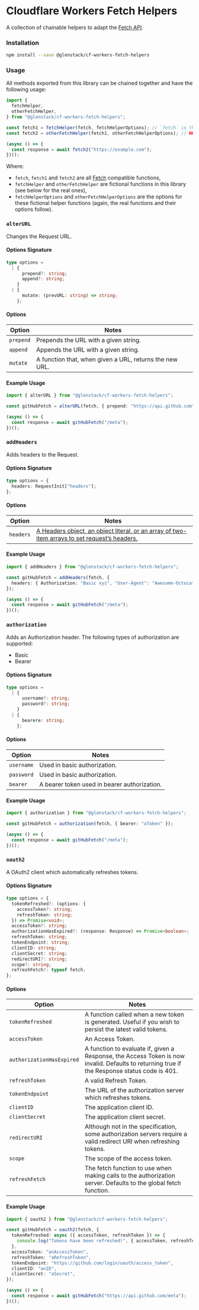 # Cloudflare Workers Fetch Helpers

A collection of chainable helpers to adapt the [Fetch API](https://developer.mozilla.org/en-US/docs/Web/API/WindowOrWorkerGlobalScope/fetch).

### Installation

```sh
npm install --save @glenstack/cf-workers-fetch-helpers
```

### Usage

All methods exported from this library can be chained together and have the following usage:

```typescript
import {
  fetchHelper,
  otherFetchHelper,
} from "@glenstack/cf-workers-fetch-helpers";

const fetch1 = fetchHelper(fetch, fetchHelperOptions); // `fetch` is the built-in fetch global
const fetch2 = otherFetchHelper(fetch1, otherFetchHelperOptions); // NOTE: `fetch1` is being chained here, such that `fetch2(request)` calls `fetch1(request)`, which calls `fetch(request)`

(async () => {
  const response = await fetch2("https://example.com");
})();
```

Where:

- `fetch`, `fetch1` and `fetch2` are all [Fetch](https://developer.mozilla.org/en-US/docs/Web/API/WindowOrWorkerGlobalScope/fetch) compatible functions,
- `fetchHelper` and `otherFetchHelper` are fictional functions in this library (see below for the real ones),
- `fetchHelperOptions` and `otherFetchHelperOptions` are the options for these fictional helper functions (again, the real functions and their options follow).

### `alterURL`

Changes the Request URL.

#### Options Signature

```typescript
type options =
  | {
      prepend?: string;
      append?: string;
    }
  | {
      mutate: (prevURL: string) => string;
    };
```

#### Options

| Option    | Notes                                                   |
| --------- | ------------------------------------------------------- |
| `prepend` | Prepends the URL with a given string.                   |
| `append`  | Appends the URL with a given string.                    |
| `mutate`  | A function that, when given a URL, returns the new URL. |

#### Example Usage

```typescript
import { alterURL } from "@glenstack/cf-workers-fetch-helpers";

const gitHubFetch = alterURL(fetch, { prepend: "https://api.github.com" });

(async () => {
  const response = await gitHubFetch("/meta");
})();
```

### `addHeaders`

Adds headers to the Request.

#### Options Signature

```typescript
type options = {
  headers: RequestInit["headers"];
};
```

#### Options

| Option    | Notes                                                                                                                                                  |
| --------- | ------------------------------------------------------------------------------------------------------------------------------------------------------ |
| `headers` | [A Headers object, an object literal, or an array of two-item arrays to set request’s headers.](https://fetch.spec.whatwg.org/#typedefdef-headersinit) |

#### Example Usage

```typescript
import { addHeaders } from "@glenstack/cf-workers-fetch-helpers";

const gitHubFetch = addHeaders(fetch, {
  headers: { Authorization: "Basic xyz", "User-Agent": "Awesome-Octocat-App" },
});

(async () => {
  const response = await gitHubFetch("/meta");
})();
```

### `authorization`

Adds an Authorization header. The following types of authorization are supported:

- Basic
- Bearer

#### Options Signature

```typescript
type options =
  | {
      username?: string;
      password?: string;
    }
  | {
      bearere: string;
    };
```

#### Options

| Option     | Notes                                        |
| ---------- | -------------------------------------------- |
| `username` | Used in basic authorization.                 |
| `password` | Used in basic authorization.                 |
| `bearer`   | A bearer token used in bearer authorization. |

#### Example Usage

```typescript
import { authorization } from "@glenstack/cf-workers-fetch-helpers";

const gitHubFetch = authorization(fetch, { bearer: "aToken" });

(async () => {
  const response = await gitHubFetch("/meta");
})();
```

### `oauth2`

A OAuth2 client which automatically refreshes tokens.

#### Options Signature

```typescript
type options = {
  tokenRefreshed?: (options: {
    accessToken?: string;
    refreshToken: string;
  }) => Promise<void>;
  accessToken?: string;
  authorizationHasExpired?: (response: Response) => Promise<boolean>;
  refreshToken: string;
  tokenEndpoint: string;
  clientID: string;
  clientSecret: string;
  redirectURI?: string;
  scope?: string;
  refreshFetch?: typeof fetch;
};
```

#### Options

| Option                    | Notes                                                                                                                                        |
| ------------------------- | -------------------------------------------------------------------------------------------------------------------------------------------- |
| `tokenRefreshed`          | A function called when a new token is generated. Useful if you wish to persist the latest valid tokens.                                      |
| `accessToken`             | An Access Token.                                                                                                                             |
| `authorizationHasExpired` | A function to evaluate if, given a Response, the Access Token is now invalid. Defaults to returning true if the Response status code is 401. |
| `refreshToken`            | A valid Refresh Token.                                                                                                                       |
| `tokenEndpoint`           | The URL of the authorization server which refreshes tokens.                                                                                  |
| `clientID`                | The application client ID.                                                                                                                   |
| `clientSecret`            | The application client secret.                                                                                                               |
| `redirectURI`             | Although not in the specification, some authorization servers require a valid redirect URI when refreshing tokens.                           |
| `scope`                   | The scope of the access token.                                                                                                               |
| `refreshFetch`            | The fetch function to use when making calls to the authorization server. Defaults to the global fetch function.                              |

#### Example Usage

```typescript
import { oauth2 } from "@glenstack/cf-workers-fetch-helpers";

const gitHubFetch = oauth2(fetch, {
  tokenRefreshed: async ({ accessToken, refreshToken }) => {
    console.log("Tokens have been refreshed!", { accessToken, refreshToken });
  },
  accessToken: "anAccessToken",
  refreshToken: "aRefreshToken",
  tokenEndpoint: "https://github.com/login/oauth/access_token",
  clientID: "anID",
  clientSecret: "aSecret",
});

(async () => {
  const response = await gitHubFetch("https://api.github.com/meta");
})();
```
